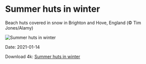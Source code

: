 # Summer huts in winter

Beach huts covered in snow in Brighton and Hove, England (© Tim Jones/Alamy)

![Summer huts in winter](https://bing.com/th?id=OHR.BrightonSnow_EN-US6152076231_UHD.jpg&rf=LaDigue_UHD.jpg&pid=hp&w=1024&h=576)

Date: 2021-01-14

Download 4k: [Summer huts in winter](https://bing.com/th?id=OHR.BrightonSnow_EN-US6152076231_UHD.jpg&rf=LaDigue_UHD.jpg&pid=hp&w=3840&h=2160)

